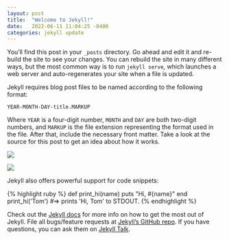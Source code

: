 ```yaml
---
layout: post
title:  "Welcome to Jekyll!"
date:   2022-06-11 11:04:25 -0400
categories: jekyll update
---
```

You’ll find this post in your `_posts` directory. Go ahead and edit it and re-build the site to see your changes. You can rebuild the site in many different ways, but the most common way is to run `jekyll serve`, which launches a web server and auto-regenerates your site when a file is updated.

Jekyll requires blog post files to be named according to the following format:

`YEAR-MONTH-DAY-title.MARKUP`

Where `YEAR` is a four-digit number, `MONTH` and `DAY` are both two-digit numbers, and `MARKUP` is the file extension representing the format used in the file. After that, include the necessary front matter. Take a look at the source for this post to get an idea about how it works.

[![](https://mermaid.ink/img/pako:eNpNkM9OwzAMh1_F5Ny9QJCKQPyZduAA11y8xG0i0rikjlA17d1JwxjkEsv-_NMnn5RlR0orqG-hz0LJ0mPAMeN0a5KR-xgs7fr-wD5p2FOMDFvdgecvwEywcrlraGSeK4FRvPVkP1pzy934a8RzGL0AjhjSIuDXma3n5HLAxlNy7X9lIciN5QF-Vt9QAieMIJ5LnSw3DW3xNb-panjJhPJv0vcPfKzqm-6Ri_wJ1_7u6nXgGFcYmd22qzo1UZ4wuHqbk0kARomniYzStXQ0YIlilEnnipbZodCTC8JZ6QHjQp3CIvy-Jqu05EK_0OW2F-r8DYO2hKw)](https://mermaid.live/edit#pako:eNpNkM9OwzAMh1_F5Ny9QJCKQPyZduAA11y8xG0i0rikjlA17d1JwxjkEsv-_NMnn5RlR0orqG-hz0LJ0mPAMeN0a5KR-xgs7fr-wD5p2FOMDFvdgecvwEywcrlraGSeK4FRvPVkP1pzy934a8RzGL0AjhjSIuDXma3n5HLAxlNy7X9lIciN5QF-Vt9QAieMIJ5LnSw3DW3xNb-panjJhPJv0vcPfKzqm-6Ri_wJ1_7u6nXgGFcYmd22qzo1UZ4wuHqbk0kARomniYzStXQ0YIlilEnnipbZodCTC8JZ6QHjQp3CIvy-Jqu05EK_0OW2F-r8DYO2hKw)

![](https://mermaid.ink/img/pako:eNpNkM9OwzAMh1_F5Ny9QJCKQPyZduAA11y8xG0i0rikjlA17d1JwxjkEsv-_NMnn5RlR0orqG-hz0LJ0mPAMeN0a5KR-xgs7fr-wD5p2FOMDFvdgecvwEywcrlraGSeK4FRvPVkP1pzy934a8RzGL0AjhjSIuDXma3n5HLAxlNy7X9lIciN5QF-Vt9QAieMIJ5LnSw3DW3xNb-panjJhPJv0vcPfKzqm-6Ri_wJ1_7u6nXgGFcYmd22qzo1UZ4wuHqbk0kARomniYzStXQ0YIlilEnnipbZodCTC8JZ6QHjQp3CIvy-Jqu05EK_0OW2F-r8DYO2hKw)
<!--- (https://mermaid.live/edit#pako:eNpNkM9OwzAMh1_F5Ny9QJCKQPyZduAA11y8xG0i0rikjlA17d1JwxjkEsv-_NMnn5RlR0orqG-hz0LJ0mPAMeN0a5KR-xgs7fr-wD5p2FOMDFvdgecvwEywcrlraGSeK4FRvPVkP1pzy934a8RzGL0AjhjSIuDXma3n5HLAxlNy7X9lIciN5QF-Vt9QAieMIJ5LnSw3DW3xNb-panjJhPJv0vcPfKzqm-6Ri_wJ1_7u6nXgGFcYmd22qzo1UZ4wuHqbk0kARomniYzStXQ0YIlilEnnipbZodCTC8JZ6QHjQp3CIvy-Jqu05EK_0OW2F-r8DYO2hKw) --->

Jekyll also offers powerful support for code snippets:

{% highlight ruby %}
def print_hi(name)
  puts "Hi, #{name}"
end
print_hi('Tom')
#=> prints 'Hi, Tom' to STDOUT.
{% endhighlight %}

Check out the [Jekyll docs][jekyll-docs] for more info on how to get the most out of Jekyll. File all bugs/feature requests at [Jekyll’s GitHub repo][jekyll-gh]. If you have questions, you can ask them on [Jekyll Talk][jekyll-talk].

[jekyll-docs]: https://jekyllrb.com/docs/home
[jekyll-gh]:   https://github.com/jekyll/jekyll
[jekyll-talk]: https://talk.jekyllrb.com/
